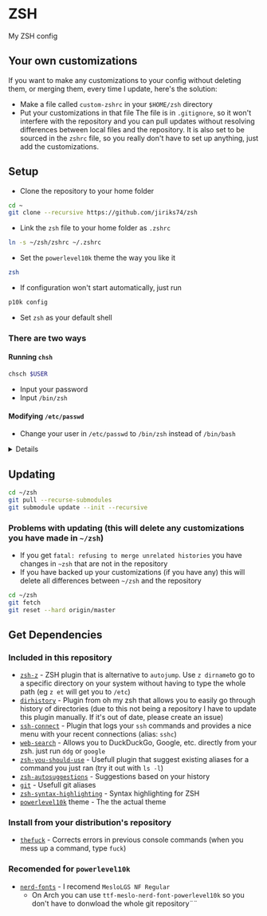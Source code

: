 # ZSH
My ZSH config

## Your own customizations

If you want to make any customizations to your config without deleting them,
or merging them, every time I update, here's the solution:
  - Make a file called `custom-zshrc` in your `$HOME/zsh` directory
  - Put your customizations in that file
The file is in `.gitignore`, so it won't interfere with the repository and you
can pull updates without resolving differences between local files and the repository.
It is also set to be sourced in the `zshrc` file, so you really don't have to
set up anything, just add the customizations.

## Setup

- Clone the repository to your home folder

```bash
cd ~
git clone --recursive https://github.com/jiriks74/zsh
```

- Link the `zsh` file to your home folder as `.zshrc`

```bash
ln -s ~/zsh/zshrc ~/.zshrc
```

- Set the `powerlevel10k` theme the way you like it

```bash
zsh
```

- If configuration won't start automatically, just run

```bash
p10k config
```

- Set `zsh` as your default shell

### There are two ways

#### Running `chsh`

```bash
chsch $USER
```

- Input your password
- Input `/bin/zsh`

#### Modifying `/etc/passwd`

- Change your user in `/etc/passwd` to `/bin/zsh` instead of `/bin/bash`

<details>

- Find line containing your username
- Change the end of the line

From: ...`:/bin/bash`

To:   ...`:/bin/zsh`
</details>

## Updating

```bash
cd ~/zsh
git pull --recurse-submodules
git submodule update --init --recursive
```

### Problems with updating (this will delete any customizations you have made in `~/zsh`)

- If you get `fatal: refusing to merge unrelated histories` you have changes in
`~zsh` that are not in the repository
- If you have backed up your customizations (if you have any) this will delete
all differences between `~/zsh` and the repository

```bash
cd ~/zsh
git fetch
git reset --hard origin/master
```

## Get Dependencies

### Included in this repository

- [`zsh-z`](https://github.com/agkozak/zsh-z) - ZSH plugin that is alternative to
`autojump`. Use `z dirname`to go to a specific directory on your system without
having to type the whole path (eg `z et` will get you to `/etc`)
- [`dirhistory`](https://github.com/ohmyzsh/ohmyzsh/tree/master/plugins/dirhistory) -
Plugin from oh my zsh that allows you to easily go through history of directories
(due to this not being a repository I have to update this plugin manually.
If it's out of date, please create an issue)
- [`ssh-connect`](https://github.com/gko/ssh-connect) - Plugin that logs your
`ssh` commands and provides a nice menu with your recent connections (alias: `sshc`)
- [`web-search`](https://github.com/sineto/web-search) - Allows you to DuckDuckGo,
Google, etc. directly from your zsh. just run `ddg` or `google`
- [`zsh-you-should-use`](https://github.com/MichaelAquilina/zsh-you-should-use) -
Usefull plugin that suggest existing aliases for a command you just ran
(try it out with `ls -l`)
- [`zsh-autosuggestions`](https://github.com/zsh-users/zsh-autosuggestions) -
Suggestions based on your history
- [`git`](https://github.com/davidde/git) - Usefull git aliases
- [`zsh-syntax-highlighting`](https://github.com/zsh-users/zsh-syntax-highlighting) -
Syntax highlighting for ZSH
- [`powerlevel10k`](https://github.com/romkatv/powerlevel10k) theme -
The the actual theme

### Install from your distribution's repository

- [`thefuck`](https://github.com/nvbn/thefuck) - Corrects errors in previous
console commands (when you mess up a command, type `fuck`)

### Recomended for `powerlevel10k`

- [`nerd-fonts`](https://github.com/ryanoasis/nerd-fonts "nerd-fonts github page") -
I recomend `MesloLGS NF Regular`
  - On Arch you can use `ttf-meslo-nerd-font-powerlevel10k` so you don't have to
  donwload the whole git repository¨¨
